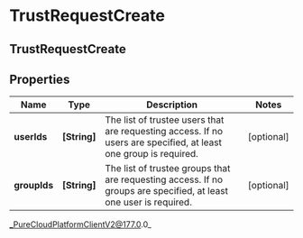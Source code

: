 # TrustRequestCreate

## TrustRequestCreate

## Properties

|Name | Type | Description | Notes|
|------------ | ------------- | ------------- | -------------|
| **userIds** | **[String]** | The list of trustee users that are requesting access. If no users are specified, at least one group is required. | [optional] |
| **groupIds** | **[String]** | The list of trustee groups that are requesting access. If no groups are specified, at least one user is required. | [optional] |



_PureCloudPlatformClientV2@177.0.0_
